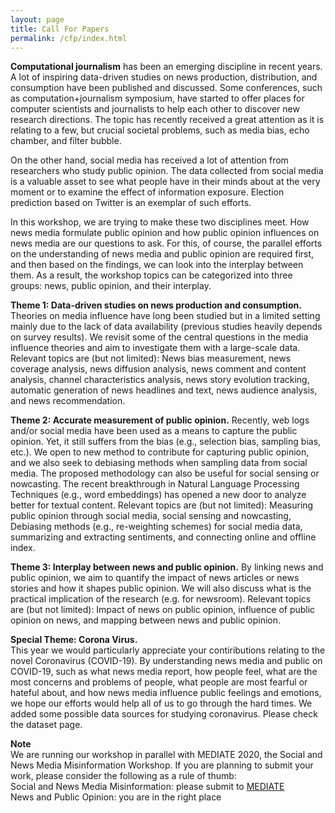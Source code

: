 ```yaml
---
layout: page
title: Call For Papers
permalink: /cfp/index.html
---
```


>

**Computational journalism** has been an emerging discipline in recent years.  A lot of inspiring data-driven studies on news production, distribution, and consumption have been published and discussed. Some conferences, such as computation+journalism symposium, have started to offer places for computer scientists and journalists to help each other to discover new research directions. The topic has recently received a great attention as it is relating to a few, but crucial societal problems, such as media bias, echo chamber, and filter bubble. 

On the other hand, social media has received a lot of attention from researchers who study public opinion. The data collected from social media is a valuable asset to see what people have in their minds about at the very moment or to examine the effect of information exposure. Election prediction based on Twitter is an exemplar of such efforts.  

In this workshop, we are trying to make these two disciplines meet.  How news media formulate public opinion and how public opinion influences on news media are our questions to ask.  For this, of course, the parallel efforts on the understanding of news media and public opinion are required first, and then based on the findings, we can look into the interplay between them.  As a result, the workshop topics can be categorized into three groups:  news, public opinion, and their interplay. 



**Theme 1: Data-driven studies on news production and consumption.**
Theories on media influence have long been studied but in a limited setting mainly due to the lack of data availability (previous studies heavily depends on survey results). We revisit some of the central questions in the media influence theories and aim to investigate them with a large-scale data. Relevant topics are (but not limited): News bias measurement, news coverage analysis, news diffusion analysis, news comment and content analysis, channel characteristics analysis, news story evolution tracking, automatic generation of news headlines and text, news audience analysis, and news recommendation. 

**Theme 2: Accurate measurement of public opinion.** Recently, web logs and/or social media have been used as a means to capture the public opinion. Yet, it still suffers from the bias (e.g., selection bias, sampling bias, etc.). We open to new method to contribute for capturing public opinion, and we also seek to debiasing methods when sampling data from social media. The proposed methodology can also be useful for social sensing or nowcasting. The recent breakthrough in Natural Language Processing Techniques (e.g., word embeddings) has opened a new door to analyze better for textual content. Relevant topics are (but not limited): Measuring public opinion through social media, social sensing and nowcasting, Debiasing methods (e.g., re-weighting schemes) for social media data, summarizing and extracting sentiments, and connecting online and offline index.

**Theme 3: Interplay between news and public opinion.**
By linking news and public opinion, we aim to quantify the impact of news articles or news stories and how it shapes public opinion. We will also discuss what is the practical implication of the research (e.g. for newsroom). Relevant topics are (but not limited): Impact of news on public opinion, influence of public opinion on news, and mapping between news and public opinion. 


**Special Theme: Corona Virus.**   
This year we would particularly appreciate your contiributions relating to the novel Coronavirus (COVID-19). By understanding news media and public on COVID-19, such as what news media report, how people feel, what are the most concerns and problems of people, what people are most fearful or hateful about, and how news media influence public feelings and emotions, we hope our efforts would help all of us to go through the hard times. We added some possible data sources for studying coronavirus. Please check the dataset page. 

 
**Note**   
We are running our workshop in parallel with MEDIATE 2020, the Social and News Media Misinformation Workshop. If you are planning to submit your work, please consider the following as a rule of thumb: <br/>
Social and News Media Misinformation: please submit to [MEDIATE](https://mediateworkshop.github.io/) <br/>
News and Public Opinion: you are in the right place


